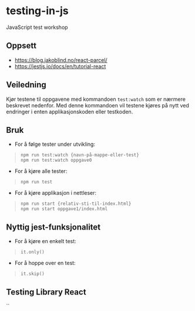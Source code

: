 # testing-in-js
JavaScript test workshop


## Oppsett
- https://blog.jakoblind.no/react-parcel/
- https://jestjs.io/docs/en/tutorial-react

## Veiledning
Kjør testene til oppgavene med kommandoen `test:watch` som er nærmere beskrevet nedenfor.
Med denne kommandoen vil testene kjøres på nytt ved endringer i enten applikasjonskoden eller testkoden.

## Bruk
- For å følge tester under utvikling:  
>`npm run test:watch {navn-på-mappe-eller-test}`  
>`npm run test:watch oppgave0`
- For å kjøre alle tester:  
>`npm run test`
- For å kjøre applikasjon i nettleser:  
>`npm run start {relativ-sti-til-index.html}`  
>`npm run start oppgave1/index.html`

## Nyttig jest-funksjonalitet
- For å kjøre en enkelt test:  
>`it.only()`
- For å hoppe over en test:  
>`it.skip()`

## Testing Library React
``